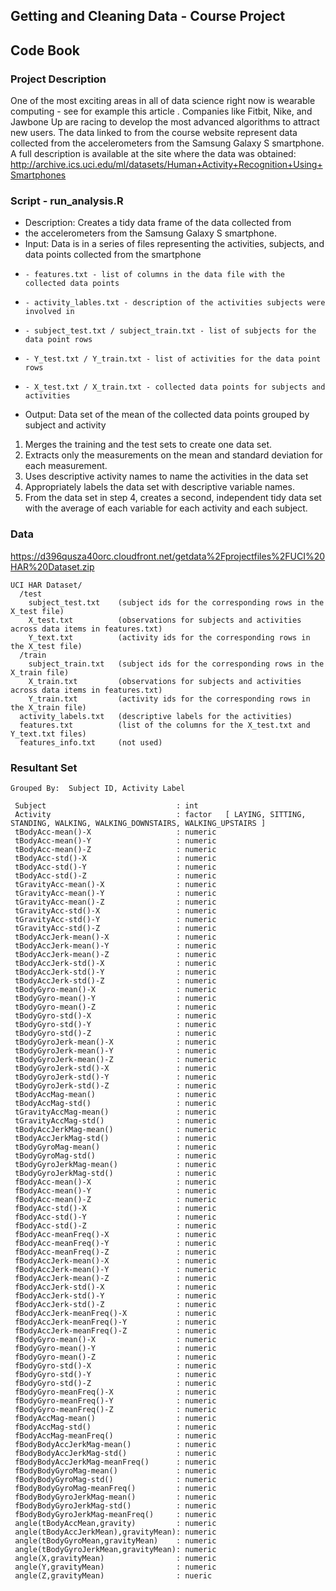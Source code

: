 ## Getting and Cleaning Data - Course Project

## Code Book

### Project Description
One of the most exciting areas in all of data science right now is wearable computing - see for example this article . Companies like Fitbit, Nike, and Jawbone Up are racing to develop the most advanced algorithms to attract new users. The data linked to from the course website represent data collected from the accelerometers from the Samsung Galaxy S smartphone. A full description is available at the site where the data was obtained:
http://archive.ics.uci.edu/ml/datasets/Human+Activity+Recognition+Using+Smartphones 

### Script - run_analysis.R

*  Description:  Creates a tidy data frame of the data collected from
*    the accelerometers from the Samsung Galaxy S smartphone.
*  Input:  Data is in a series of files representing the activities, subjects, and data points collected from the smartphone
*     - features.txt - list of columns in the data file with the collected data points
*     - activity_lables.txt - description of the activities subjects were involved in
*     - subject_test.txt / subject_train.txt - list of subjects for the data point rows
*     - Y_test.txt / Y_train.txt - list of activities for the data point rows
*     - X_test.txt / X_train.txt - collected data points for subjects and activities
*  Output:  Data set of the mean of the collected data points grouped by subject and activity
    
1. Merges the training and the test sets to create one data set.
2. Extracts only the measurements on the mean and standard deviation for each measurement. 
3. Uses descriptive activity names to name the activities in the data set
4. Appropriately labels the data set with descriptive variable names. 
5. From the data set in step 4, creates a second, independent tidy data set with the average of each variable for each activity and each subject.

### Data

https://d396qusza40orc.cloudfront.net/getdata%2Fprojectfiles%2FUCI%20HAR%20Dataset.zip 
```
UCI HAR Dataset/
  /test
    subject_test.txt    (subject ids for the corresponding rows in the X_test file)
    X_test.txt          (observations for subjects and activities across data items in features.txt)
    Y_text.txt          (activity ids for the corresponding rows in the X_test file)
  /train
    subject_train.txt   (subject ids for the corresponding rows in the X_train file)
    X_train.txt         (observations for subjects and activities across data items in features.txt)
    Y_train.txt         (activity ids for the corresponding rows in the X_train file)
  activity_labels.txt   (descriptive labels for the activities)
  features.txt          (list of the columns for the X_test.txt and Y_text.txt files)
  features_info.txt     (not used)
``` 
### Resultant Set
```
Grouped By:  Subject ID, Activity Label

 Subject                             : int
 Activity                            : factor   [ LAYING, SITTING, STANDING, WALKING, WALKING_DOWNSTAIRS, WALKING_UPSTAIRS ]
 tBodyAcc-mean()-X                   : numeric
 tBodyAcc-mean()-Y                   : numeric
 tBodyAcc-mean()-Z                   : numeric
 tBodyAcc-std()-X                    : numeric
 tBodyAcc-std()-Y                    : numeric
 tBodyAcc-std()-Z                    : numeric
 tGravityAcc-mean()-X                : numeric
 tGravityAcc-mean()-Y                : numeric
 tGravityAcc-mean()-Z                : numeric
 tGravityAcc-std()-X                 : numeric
 tGravityAcc-std()-Y                 : numeric
 tGravityAcc-std()-Z                 : numeric
 tBodyAccJerk-mean()-X               : numeric
 tBodyAccJerk-mean()-Y               : numeric
 tBodyAccJerk-mean()-Z               : numeric
 tBodyAccJerk-std()-X                : numeric
 tBodyAccJerk-std()-Y                : numeric
 tBodyAccJerk-std()-Z                : numeric
 tBodyGyro-mean()-X                  : numeric
 tBodyGyro-mean()-Y                  : numeric
 tBodyGyro-mean()-Z                  : numeric
 tBodyGyro-std()-X                   : numeric
 tBodyGyro-std()-Y                   : numeric
 tBodyGyro-std()-Z                   : numeric
 tBodyGyroJerk-mean()-X              : numeric
 tBodyGyroJerk-mean()-Y              : numeric
 tBodyGyroJerk-mean()-Z              : numeric
 tBodyGyroJerk-std()-X               : numeric
 tBodyGyroJerk-std()-Y               : numeric
 tBodyGyroJerk-std()-Z               : numeric
 tBodyAccMag-mean()                  : numeric
 tBodyAccMag-std()                   : numeric
 tGravityAccMag-mean()               : numeric
 tGravityAccMag-std()                : numeric
 tBodyAccJerkMag-mean()              : numeric
 tBodyAccJerkMag-std()               : numeric
 tBodyGyroMag-mean()                 : numeric
 tBodyGyroMag-std()                  : numeric
 tBodyGyroJerkMag-mean()             : numeric
 tBodyGyroJerkMag-std()              : numeric
 fBodyAcc-mean()-X                   : numeric
 fBodyAcc-mean()-Y                   : numeric
 fBodyAcc-mean()-Z                   : numeric
 fBodyAcc-std()-X                    : numeric
 fBodyAcc-std()-Y                    : numeric
 fBodyAcc-std()-Z                    : numeric
 fBodyAcc-meanFreq()-X               : numeric
 fBodyAcc-meanFreq()-Y               : numeric
 fBodyAcc-meanFreq()-Z               : numeric
 fBodyAccJerk-mean()-X               : numeric
 fBodyAccJerk-mean()-Y               : numeric
 fBodyAccJerk-mean()-Z               : numeric
 fBodyAccJerk-std()-X                : numeric
 fBodyAccJerk-std()-Y                : numeric
 fBodyAccJerk-std()-Z                : numeric
 fBodyAccJerk-meanFreq()-X           : numeric
 fBodyAccJerk-meanFreq()-Y           : numeric
 fBodyAccJerk-meanFreq()-Z           : numeric
 fBodyGyro-mean()-X                  : numeric
 fBodyGyro-mean()-Y                  : numeric
 fBodyGyro-mean()-Z                  : numeric
 fBodyGyro-std()-X                   : numeric
 fBodyGyro-std()-Y                   : numeric
 fBodyGyro-std()-Z                   : numeric
 fBodyGyro-meanFreq()-X              : numeric
 fBodyGyro-meanFreq()-Y              : numeric
 fBodyGyro-meanFreq()-Z              : numeric
 fBodyAccMag-mean()                  : numeric
 fBodyAccMag-std()                   : numeric
 fBodyAccMag-meanFreq()              : numeric
 fBodyBodyAccJerkMag-mean()          : numeric
 fBodyBodyAccJerkMag-std()           : numeric
 fBodyBodyAccJerkMag-meanFreq()      : numeric
 fBodyBodyGyroMag-mean()             : numeric
 fBodyBodyGyroMag-std()              : numeric
 fBodyBodyGyroMag-meanFreq()         : numeric
 fBodyBodyGyroJerkMag-mean()         : numeric
 fBodyBodyGyroJerkMag-std()          : numeric
 fBodyBodyGyroJerkMag-meanFreq()     : numeric
 angle(tBodyAccMean,gravity)         : numeric
 angle(tBodyAccJerkMean),gravityMean): numeric
 angle(tBodyGyroMean,gravityMean)    : numeric
 angle(tBodyGyroJerkMean,gravityMean): numeric
 angle(X,gravityMean)                : numeric
 angle(Y,gravityMean)                : numeric
 angle(Z,gravityMean)                : nueric
 ```
